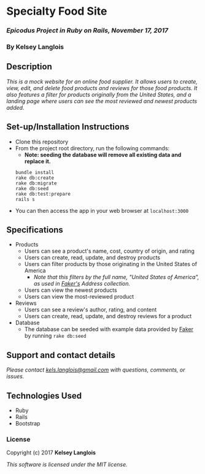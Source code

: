 # Specialty Food Site

### _Epicodus Project in Ruby on Rails, November 17, 2017_

### By Kelsey Langlois

## Description

_This is a mock website for an online food supplier. It allows users to create, view, edit, and delete food products and reviews for those food products. It also features a filter for products originally from the United States, and a landing page where users can see the most reviewed and newest products added._

## Set-up/Installation Instructions

* Clone this repository
* From the project root directory, run the following commands:
  * **Note: seeding the database will remove all existing data and replace it.**
  ```
  bundle install
  rake db:create
  rake db:migrate
  rake db:seed
  rake db:test:prepare
  rails s
  ```
* You can then access the app in your web browser at ```localhost:3000```

## Specifications

* Products
  * Users can see a product's name, cost, country of origin, and rating
  * Users can create, read, update, and destroy products
  * Users can filter products by those originating in the United States of America
    * _Note that this filters by the full name, "United States of America", as used in [Faker's](https://github.com/stympy/faker) Address collection._
  * Users can view the newest products
  * Users can view the most-reviewed product
* Reviews
  * Users can see a review's author, rating, and content
  * Users can create, read, update, and destroy reviews for a product
* Database
  * The database can be seeded with example data provided by [Faker](https://github.com/stympy/faker) by running ```rake db:seed```
## Support and contact details

_Please contact [kels.langlois@gmail.com](mailto:kels.langlois@gmail.com) with questions, comments, or issues._

## Technologies Used

* Ruby
* Rails
* Bootstrap

### License

Copyright (c) 2017 **Kelsey Langlois**

*This software is licensed under the MIT license.*
